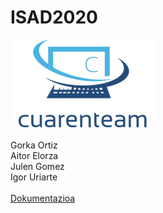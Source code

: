 # ISAD2020
![Cuarenteam](cuarenteam.png)
<br>
<br>
Gorka Ortiz<br>
Aitor Elorza<br>
Julen Gomez<br>
Igor Uriarte<br>
<br>
[Dokumentazioa](https://github.com/ortiwii/ISAD2020/blob/main/WhatWebFXCuarenTeam.pdf)
